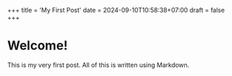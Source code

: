 +++
title = 'My First Post'
date = 2024-09-10T10:58:38+07:00
draft = false
+++
# Welcome!

This is my very first post. All of this is written using Markdown.